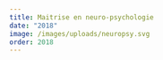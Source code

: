 ```yaml
---
title: Maitrise en neuro-psychologie
date: "2018"
image: /images/uploads/neuropsy.svg
order: 2018
---
```

